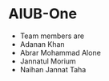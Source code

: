 # AIUB-One

- Team members are
- Adanan Khan
- Abrar Mohammad Alone
- Jannatul Morium
- Naihan Jannat Taha